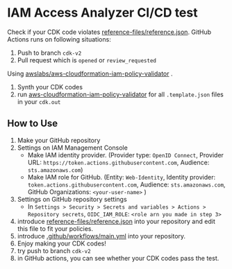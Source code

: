 # IAM Access Analyzer CI/CD test

Check if your CDK code violates [reference-files/reference.json](reference-files/reference.json).
GitHub Actions runs on following situations:
1. Push to branch `cdk-v2`
2. Pull request which is `opened` or `review_requested`

Using [awslabs/aws-cloudformation-iam-policy-validator](https://github.com/awslabs/aws-cloudformation-iam-policy-validator?tab=readme-ov-file) .
1. Synth your CDK codes
2. run [aws-cloudformation-iam-policy-validator](https://github.com/awslabs/aws-cloudformation-iam-policy-validator?tab=readme-ov-file) for all `.template.json` files in your `cdk.out`
## How to Use
1. Make your GitHub repository
2. Settings on IAM Management Console
   - Make IAM identity provider. (Provider type: `OpenID Connect`, Provider URL: `https://token.actions.githubusercontent.com`, Audience: `sts.amazonaws.com`) 
   - Make IAM role for GitHub. (Entity: `Web-Identity`, Identity provider: `token.actions.githubusercontent.com`, Audience: `sts.amazonaws.com`, GitHub Organizations: `<your-user-name>` )
3. Settings on GitHub repository settings
   - In `Settings > Security > Secrets and variables > Actions > Repository secrets`, `OIDC_IAM_ROLE`: `<role arn you made in step 3>`
4. introduce [reference-files/reference.json](reference-files/reference.json) into your repository and edit this file to fit your policies.
5. introduce [.github/workflows/main.yml](.github/workflows/main.yml) into your repository.
6. Enjoy making your CDK codes!
7. try push to branch `cdk-v2`
8. in GitHub actions, you can see whether your CDK codes pass the test.
